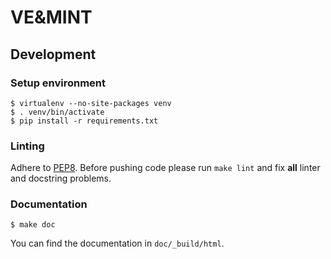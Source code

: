 # VE&MINT

## Development

### Setup environment

```
$ virtualenv --no-site-packages venv
$ . venv/bin/activate
$ pip install -r requirements.txt
```

### Linting

Adhere to [PEP8](https://www.python.org/dev/peps/pep-0008/). Before pushing
code please run `make lint` and fix **all** linter and docstring problems.

### Documentation

```
$ make doc
```

You can find the documentation in `doc/_build/html`.
